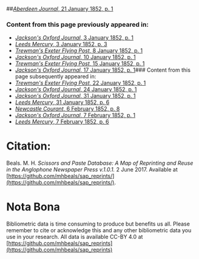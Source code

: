 ##[*Aberdeen Journal*, 21 January 1852, p. 1](https://mhbeals.github.io/sap_html/Aberdeen-Journal/Aberdeen-Journal-21-January-1852-p-1)

### Content from this page previously appeared in:
+ [*Jackson's Oxford Journal*, 3 January 1852, p. 1](https://mhbeals.github.io/sap_html/Jackson's-Oxford-Journal/Jackson's-Oxford-Journal-3-January-1852-p-1)
+ [*Leeds Mercury*, 3 January 1852, p. 3](https://mhbeals.github.io/sap_html/Leeds-Mercury/Leeds-Mercury-3-January-1852-p-3)
+ [*Trewman's Exeter Flying Post*, 8 January 1852, p. 1](https://mhbeals.github.io/sap_html/Trewman's-Exeter-Flying-Post/Trewman's-Exeter-Flying-Post-8-January-1852-p-1)
+ [*Jackson's Oxford Journal*, 10 January 1852, p. 1](https://mhbeals.github.io/sap_html/Jackson's-Oxford-Journal/Jackson's-Oxford-Journal-10-January-1852-p-1)
+ [*Trewman's Exeter Flying Post*, 15 January 1852, p. 1](https://mhbeals.github.io/sap_html/Trewman's-Exeter-Flying-Post/Trewman's-Exeter-Flying-Post-15-January-1852-p-1)
+ [*Jackson's Oxford Journal*, 17 January 1852, p. 1](https://mhbeals.github.io/sap_html/Jackson's-Oxford-Journal/Jackson's-Oxford-Journal-17-January-1852-p-1)### Content from this page subsequently appeared in:
+ [*Trewman's Exeter Flying Post*, 22 January 1852, p. 1](https://mhbeals.github.io/sap_html/Trewman's-Exeter-Flying-Post/Trewman's-Exeter-Flying-Post-22-January-1852-p-1)
+ [*Jackson's Oxford Journal*, 24 January 1852, p. 1](https://mhbeals.github.io/sap_html/Jackson's-Oxford-Journal/Jackson's-Oxford-Journal-24-January-1852-p-1)
+ [*Jackson's Oxford Journal*, 31 January 1852, p. 1](https://mhbeals.github.io/sap_html/Jackson's-Oxford-Journal/Jackson's-Oxford-Journal-31-January-1852-p-1)
+ [*Leeds Mercury*, 31 January 1852, p. 6](https://mhbeals.github.io/sap_html/Leeds-Mercury/Leeds-Mercury-31-January-1852-p-6)
+ [*Newcastle Courant*, 6 February 1852, p. 8](https://mhbeals.github.io/sap_html/Newcastle-Courant/Newcastle-Courant-6-February-1852-p-8)
+ [*Jackson's Oxford Journal*, 7 February 1852, p. 1](https://mhbeals.github.io/sap_html/Jackson's-Oxford-Journal/Jackson's-Oxford-Journal-7-February-1852-p-1)
+ [*Leeds Mercury*, 7 February 1852, p. 6](https://mhbeals.github.io/sap_html/Leeds-Mercury/Leeds-Mercury-7-February-1852-p-6)
                    
# Citation: 

Beals. M. H. *Scissors and Paste Database: A Map of Reprinting and Reuse in the Anglophone Newspaper Press v.1.0.1.* 2 June 2017. Available at [https://github.com/mhbeals/sap_reprints/](https://github.com/mhbeals/sap_reprints/). 
                    
# Nota Bona

Bibliometric data is time consuming to produce but benefits us all. Please remember to cite or acknowledge this and any other bibliometric data you use in your research. All data is available CC-BY 4.0 at [https://github.com/mhbeals/sap_reprints](https://github.com/mhbeals/sap_reprints)